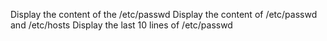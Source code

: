 Display the content of the /etc/passwd
Display the content of /etc/passwd and /etc/hosts
Display the last 10 lines of /etc/passwd
